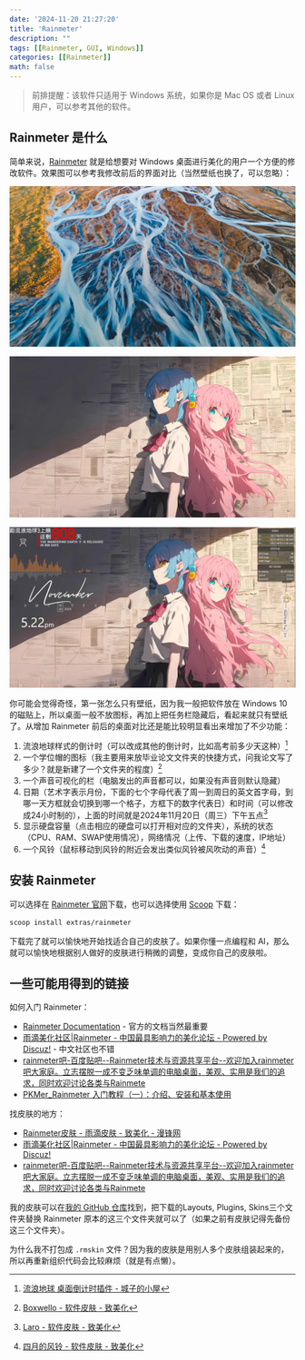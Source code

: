 ```yaml
---
date: '2024-11-20 21:27:20'
title: 'Rainmeter'
description: ""
tags: [[Rainmeter, GUI, Windows]]
categories: [[Rainmeter]]
math: false
---
```


> 前排提醒：该软件只适用于 Windows 系统，如果你是 Mac OS 或者 Linux 用户，可以参考其他的软件。

## Rainmeter 是什么

简单来说，[Rainmeter](https://www.rainmeter.net/) 就是给想要对 Windows 桌面进行美化的用户一个方便的修改软件。效果图可以参考我修改前后的界面对比（当然壁纸也换了，可以忽略）：

![修改前的电脑桌面](origin.webp)

![原壁纸](before.webp)

![修改后的电脑桌面](after.webp)

你可能会觉得奇怪，第一张怎么只有壁纸，因为我一般把软件放在 Windows 10 的磁贴上，所以桌面一般不放图标，再加上把任务栏隐藏后，看起来就只有壁纸了。从增加 Rainmeter 前后的桌面对比还是能比较明显看出来增加了不少功能：

1. 流浪地球样式的倒计时（可以改成其他的倒计时，比如高考前多少天这种）[^1]
2. 一个学位帽的图标（我主要用来放毕业论文文件夹的快捷方式，问我论文写了多少？就是新建了一个文件夹的程度）[^2]
3. 一个声音可视化的栏（电脑发出的声音都可以，如果没有声音则默认隐藏）
4. 日期（艺术字表示月份，下面的七个字母代表了周一到周日的英文首字母，到哪一天方框就会切换到哪一个格子，方框下的数字代表日）和时间（可以修改成24小时制的），上面的时间就是2024年11月20日（周三）下午五点[^3]
5. 显示硬盘容量（点击相应的硬盘可以打开相对应的文件夹），系统的状态（CPU、RAM、SWAP使用情况），网络情况（上传、下载的速度，IP地址）
6. 一个风铃（鼠标移动到风铃的附近会发出类似风铃被风吹动的声音）[^4]

[^1]: [流浪地球 桌面倒计时插件 - 城子的小屋](https://xcz.me/archives/67/)
[^2]: [Boxwello - 软件皮肤 - 致美化](https://zhutix.com/skins/boxwello/)
[^3]: [Laro - 软件皮肤 - 致美化](https://zhutix.com/skins/laro/)
[^4]: [四月的风铃 - 软件皮肤 - 致美化](https://zhutix.com/skins/fengzhiling/)

## 安装 Rainmeter

可以选择在 [Rainmeter 官网](https://www.rainmeter.net/)下载，也可以选择使用 [Scoop](https://chen-huaneng.github.io/2024/01/04/2024-1-4-2024-01-04-Scoop/) 下载：

```bash
scoop install extras/rainmeter
```

下载完了就可以愉快地开始找适合自己的皮肤了。如果你懂一点编程和 AI，那么就可以愉快地根据别人做好的皮肤进行稍微的调整，变成你自己的皮肤啦。

## 一些可能用得到的链接

如何入门 Rainmeter：

- [Rainmeter Documentation](https://docs.rainmeter.net/) - 官方的文档当然最重要
- [雨滴美化社区|Rainmeter - 中国最具影响力的美化论坛 - Powered by Discuz!](https://bbs.rainmeter.cn/forum.php) - 中文社区也不错
- [rainmeter吧-百度贴吧--Rainmeter技术与资源共享平台--欢迎加入rainmeter吧大家庭。立志摆脱一成不变乏味单调的电脑桌面，美观、实用是我们的追求，同时欢迎讨论各类与Rainmete](https://tieba.baidu.com/f?kw=rainmeter)
- [PKMer_Rainmeter 入门教程（一）：介绍、安装和基本使用](https://pkmer.cn/Pkmer-Docs/13-其他工具/rainmeter/rainmeter入门教程-安装和基本使用/)

找皮肤的地方：

- [Rainmeter皮肤 - 雨滴皮肤 - 致美化 - 漫锋网](https://zhutix.com/tag/rainmeter/)
- [雨滴美化社区|Rainmeter - 中国最具影响力的美化论坛 - Powered by Discuz!](https://bbs.rainmeter.cn/forum.php)
- [rainmeter吧-百度贴吧--Rainmeter技术与资源共享平台--欢迎加入rainmeter吧大家庭。立志摆脱一成不变乏味单调的电脑桌面，美观、实用是我们的追求，同时欢迎讨论各类与Rainmete](https://tieba.baidu.com/f?kw=rainmeter)

我的皮肤可以在[我的 GitHub 仓库](https://github.com/chen-huaneng/Rainmeter)找到，把下载的Layouts, Plugins, Skins三个文件夹替换 Rainmeter 原本的这三个文件夹就可以了（如果之前有皮肤记得先备份这三个文件夹）。

为什么我不打包成 `.rmskin` 文件？因为我的皮肤是用别人多个皮肤组装起来的，所以再重新组织代码会比较麻烦（就是有点懒）。

